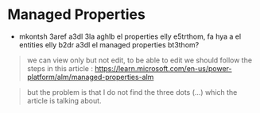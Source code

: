 # Managed Properties
* mkontsh 3aref a3dl 3la aghlb el properties elly e5trthom, fa hya a el entities elly b2dr a3dl el managed properties bt3thom? 
> we can view only but not edit, to be able to edit we should follow the steps in this article : https://learn.microsoft.com/en-us/power-platform/alm/managed-properties-alm

> but the problem is that I do not find the three dots (...) which the article is talking about.  